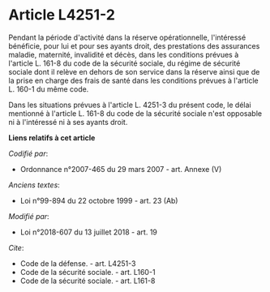 # Article L4251-2

Pendant la période d'activité dans la réserve opérationnelle, l'intéressé bénéficie, pour lui et pour ses ayants droit, des
prestations des assurances maladie, maternité, invalidité et décès, dans les conditions prévues à l'article L. 161-8 du code
de la sécurité sociale, du régime de sécurité sociale dont il relève en dehors de son service dans la réserve ainsi que de la
prise en charge des frais de santé dans les conditions prévues à l'article L. 160-1 du même code. 

Dans les situations prévues à l'article L. 4251-3 du présent code, le délai mentionné à l'article L. 161-8 du code de la
sécurité sociale n'est opposable ni à l'intéressé ni à ses ayants droit.

**Liens relatifs à cet article**

_Codifié par_:

  - Ordonnance n°2007-465 du 29 mars 2007 - art. Annexe (V)

_Anciens textes_:

  - Loi n°99-894 du 22 octobre 1999 - art. 23 (Ab)

_Modifié par_:

  - Loi n°2018-607 du 13 juillet 2018 - art. 19

_Cite_:

  - Code de la défense. - art. L4251-3
  - Code de la sécurité sociale. - art. L160-1
  - Code de la sécurité sociale. - art. L161-8
